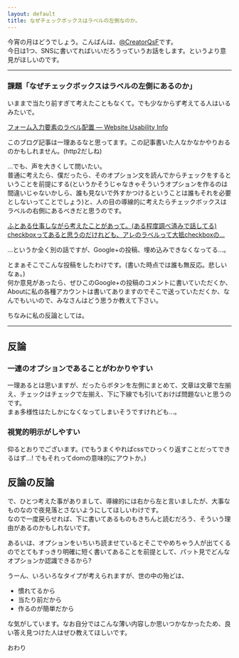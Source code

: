 ```yaml
---
layout: default
title: なぜチェックボックスはラベルの左側なのか。
---
```


今宵の月はどうでしょう。こんばんは、[@CreatorQsF](http://f.9en.co/?move=mainSns)です。  
今日は1つ、SNSに書いてればいいだろうっていうお話をします。というより意見がほしいのです。

***

### 課題「なぜチェックボックスはラベルの左側にあるのか」

いままで当たり前すぎて考えたこともなくて。でも少なからず考えてる人はいるみたいで。

[フォーム入力要素のラベル配置 — Website Usability Info](http://website-usability.info/2013/05/entry_130505.html)

このブログ記事は一理あるなと思ってます。この記事書いた人なかなかやりおるのかもしれません。(http2だしね)

…でも、声を大きくして問いたい。  
普通に考えたら、僕だったら、そのオプション文を読んでからチェックをするということを前提にする(というかそうじゃなきゃそういうオプションを作るのは間違いじゃないかしら、誰も見ないで外すかつけるということは誰もそれを必要としないってことでしょう)と、人の目の導線的に考えたらチェックボックスはラベルの右側にあるべきだと思うのです。

[ふとある仕事しながら考えたことがあって。(ある程度調べ済みで話してる) checkboxってあると思うのだけれども、アレのラベルって大抵checkboxの...](https://plus.google.com/+FumiTakeuchiQ/posts/Cy8E6R8vsTf)

…というか全く別の話ですが、Google+の投稿、埋め込みできなくなってる…。

とまぁそこでこんな投稿をしたわけです。(書いた時点では誰も無反応。悲しいなぁ。)  
何か意見があったら、ぜひこのGoogle+の投稿のコメントに書いていただくか、Aboutに私の各種アカウントは書いてありますのでそこで送っていただくか、なんでもいいので、みなさんはどう思うか教えて下さい。

ちなみに私の反論としては。

***

## 反論

### 一連のオプションであることがわかりやすい

一理あるとは思いますが、だったらボタンを左側にまとめて、文章は文章で左揃え、チェックはチェックで左揃え、下に下線でも引いておけば問題ないと思うのです。  
まぁ多様性はたしかになくなってしまいそうですけれども…。

### 視覚的明示がしやすい

仰るとおりでございます。(でもうまくやればcssでひっくり返すことだってできるはず…! でもそれってdomの意味的にアウトか。)

## 反論の反論

で、ひとつ考えた事がありまして、導線的には右から左と言いましたが、大事なものなので夜見落とさないようにしてほしいわけです。  
なので一度戻らせれば、下に書いてあるものもきちんと読むだろう、そういう理由があるのかもしれないです。

あるいは、オプションをいちいち読ませているとそこでやめちゃう人が出てくるのでとてもすっきり明確に短く書いてあることを前提として、パット見でどんなオプションか認識できるから?

うーん、いろいろなタイプが考えられますが、世の中の殆どは、

- 慣れてるから
- 当たり前だから
- 作るのが簡単だから

な気がしています。なお自分ではこんな薄い内容しか思いつかなかったため、良い答え見つけた人はぜひ教えてほしいです。

おわり
